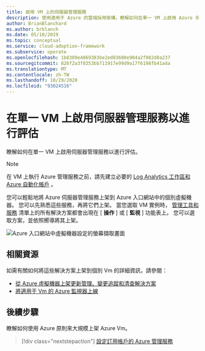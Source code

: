 ```yaml
---
title: 啟用 VM 上的伺服器管理服務
description: 使用適用于 Azure 的雲端採用架構，瞭解如何在單一 VM 上啟用 Azure 伺服器管理服務。
author: BrianBlanchard
ms.author: brblanch
ms.date: 05/10/2019
ms.topic: conceptual
ms.service: cloud-adoption-framework
ms.subservice: operate
ms.openlocfilehash: 1b8389e4869383be2ed03600e904a2f982d8a237
ms.sourcegitcommit: 826f2a3f0353bb711917e99d9a17f6198fb41ada
ms.translationtype: MT
ms.contentlocale: zh-TW
ms.lasthandoff: 10/29/2020
ms.locfileid: "93024516"
---
```

# <a name="enable-server-management-services-on-a-single-vm-for-evaluation"></a>在單一 VM 上啟用伺服器管理服務以進行評估

瞭解如何在單一 VM 上啟用伺服器管理服務以進行評估。

> [!NOTE]
> 在 VM 上執行 Azure 管理服務之前，請先建立必要的 [Log Analytics 工作區和 Azure 自動化帳戶](./prerequisites.md#create-a-workspace-and-automation-account) 。

您可以輕鬆地將 Azure 伺服器管理服務上架到 Azure 入口網站中的個別虛擬機器。 您可以先熟悉這些服務，再將它們上架。 當您選取 VM 實例時， [管理工具和服務](./tools-services.md) 清單上的所有解決方案都會出現在 [ **操作** ] 或 [ **監視** ] 功能表上。 您可以選取方案，並依照嚮導將其上架。

![Azure 入口網站中虛擬機器設定的螢幕擷取畫面](./media/onboarding-single-vm.png)

## <a name="related-resources"></a>相關資源

如需有關如何將這些解決方案上架到個別 Vm 的詳細資訊，請參閱：

- [從 Azure 虛擬機器上架更新管理、變更追蹤和清查解決方案](/azure/automation/change-tracking/manage-inventory-vms)
- [將適用于 Vm 的 Azure 監視器上線](/azure/azure-monitor/insights/vminsights-enable-single-vm)

## <a name="next-steps"></a>後續步驟

瞭解如何使用 Azure 原則來大規模上架 Azure Vm。

> [!div class="nextstepaction"]
> [設定訂用帳戶的 Azure 管理服務](./onboard-at-scale.md)
